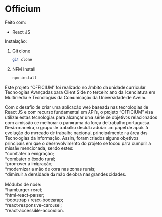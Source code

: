 # Officium

Feito com:
* React JS

Instalação:
1. Git clone
   ```sh
   git clone 
   ```
3. NPM Install
   ```sh
   npm install
   ```

Este projeto “OFFICIUM” foi realizado no âmbito da unidade curricular Tecnologias Avançadas para Client Side no terceiro ano da licenciatura em Multimédia e Tecnologias da Comunicação da Universidade de Aveiro.

Com o desafio de criar uma aplicação web baseada nas tecnologias de React JS e com recurso fundamental em API’s, o projeto “OFFICIUM” visa utilizar estas tecnologias para alcançar uma série de objetivos relacionados com a missão de melhorar o panorama da força de trabalho portuguesa.
Desta maneira, o grupo de trabalho decidiu adotar um papel de apoio à evolução do mercado de trabalho nacional, principalmente na área das Tecnologias da Informação. Assim, foram criados alguns objetivos principais em que o desenvolvimento do projeto se focou para cumprir a missão mencionada, sendo estes:
</br>
*combater a emigração;
</br>
*combater o êxodo rural;
</br>
*promover a imigração;
</br>
*modernizar a mão de obra nas zonas rurais;
</br>
*diminuir a densidade da mão de obra nas grandes cidades.
</br>
</br>
Módulos de node:
</br>
*hamburger-react;
</br>
*html-react-parser;
</br>
*bootstrap / react-bootstrap;
</br>
*react-responsive-carousel;
</br>
*react-accessible-accordion.
</br>
